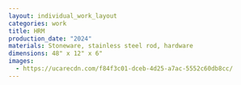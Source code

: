 ```yaml
---
layout: individual_work_layout
categories: work
title: HRM
production_date: "2024"
materials: Stoneware, stainless steel rod, hardware
dimensions: 48" x 12" x 6"
images:
  - https://ucarecdn.com/f84f3c01-dceb-4d25-a7ac-5552c60db8cc/
---
```

